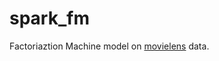 # spark_fm

Factoriaztion Machine model on [movielens](http://files.grouplens.org/datasets/movielens/ml-1m.zip) data.
